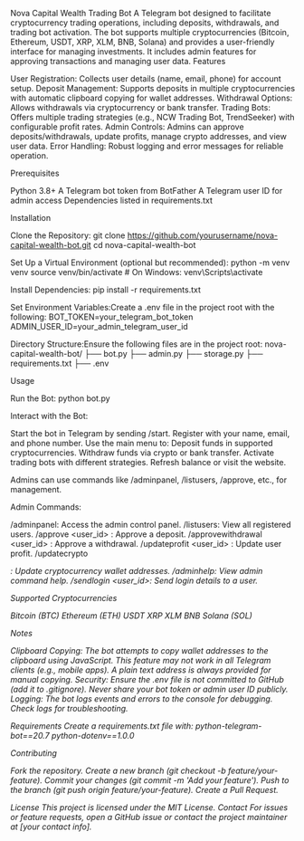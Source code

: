 Nova Capital Wealth Trading Bot
A Telegram bot designed to facilitate cryptocurrency trading operations, including deposits, withdrawals, and trading bot activation. The bot supports multiple cryptocurrencies (Bitcoin, Ethereum, USDT, XRP, XLM, BNB, Solana) and provides a user-friendly interface for managing investments. It includes admin features for approving transactions and managing user data.
Features

User Registration: Collects user details (name, email, phone) for account setup.
Deposit Management: Supports deposits in multiple cryptocurrencies with automatic clipboard copying for wallet addresses.
Withdrawal Options: Allows withdrawals via cryptocurrency or bank transfer.
Trading Bots: Offers multiple trading strategies (e.g., NCW Trading Bot, TrendSeeker) with configurable profit rates.
Admin Controls: Admins can approve deposits/withdrawals, update profits, manage crypto addresses, and view user data.
Error Handling: Robust logging and error messages for reliable operation.

Prerequisites

Python 3.8+
A Telegram bot token from BotFather
A Telegram user ID for admin access
Dependencies listed in requirements.txt

Installation

Clone the Repository:
git clone https://github.com/yourusername/nova-capital-wealth-bot.git
cd nova-capital-wealth-bot


Set Up a Virtual Environment (optional but recommended):
python -m venv venv
source venv/bin/activate  # On Windows: venv\Scripts\activate


Install Dependencies:
pip install -r requirements.txt


Set Environment Variables:Create a .env file in the project root with the following:
BOT_TOKEN=your_telegram_bot_token
ADMIN_USER_ID=your_admin_telegram_user_id


Directory Structure:Ensure the following files are in the project root:
nova-capital-wealth-bot/
├── bot.py
├── admin.py
├── storage.py
├── requirements.txt
├── .env



Usage

Run the Bot:
python bot.py


Interact with the Bot:

Start the bot in Telegram by sending /start.
Register with your name, email, and phone number.
Use the main menu to:
Deposit funds in supported cryptocurrencies.
Withdraw funds via crypto or bank transfer.
Activate trading bots with different strategies.
Refresh balance or visit the website.


Admins can use commands like /adminpanel, /listusers, /approve, etc., for management.


Admin Commands:

/adminpanel: Access the admin control panel.
/listusers: View all registered users.
/approve <user_id> <amount>: Approve a deposit.
/approvewithdrawal <user_id> <amount>: Approve a withdrawal.
/updateprofit <user_id> <amount>: Update user profit.
/updatecrypto <crypto> <address>: Update cryptocurrency wallet addresses.
/adminhelp: View admin command help.
/sendlogin <user_id>: Send login details to a user.



Supported Cryptocurrencies

Bitcoin (BTC)
Ethereum (ETH)
USDT
XRP
XLM
BNB
Solana (SOL)

Notes

Clipboard Copying: The bot attempts to copy wallet addresses to the clipboard using JavaScript. This feature may not work in all Telegram clients (e.g., mobile apps). A plain text address is always provided for manual copying.
Security: Ensure the .env file is not committed to GitHub (add it to .gitignore). Never share your bot token or admin user ID publicly.
Logging: The bot logs events and errors to the console for debugging. Check logs for troubleshooting.

Requirements
Create a requirements.txt file with:
python-telegram-bot==20.7
python-dotenv==1.0.0

Contributing

Fork the repository.
Create a new branch (git checkout -b feature/your-feature).
Commit your changes (git commit -m 'Add your feature').
Push to the branch (git push origin feature/your-feature).
Create a Pull Request.

License
This project is licensed under the MIT License.
Contact
For issues or feature requests, open a GitHub issue or contact the project maintainer at [your contact info].
